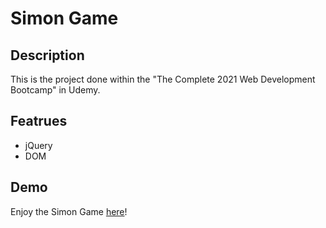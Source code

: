 # Simon Game

## Description

This is the project done within the "The Complete 2021 Web Development Bootcamp" in Udemy.

## Featrues

- jQuery
- DOM

## Demo

Enjoy the Simon Game <a href="https://aanmeba.github.io/udemy-simon-game/" target="_blank">here</a>!

